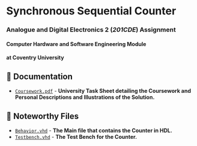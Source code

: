 # Synchronous Sequential Counter

### Analogue and Digital Electronics 2 (*201CDE*) Assignment

#### Computer Hardware and Software Engineering Module

#### at Coventry University



## 📄 Documentation

- [`Coursework.pdf`](/Coursework.pdf) - **University Task Sheet detailing the Coursework and Personal Descriptions and Illustrations of the Solution.**



## 📌 Noteworthy Files

- [`Behavior.vhd`](/VHDL_Code/Behavior.vhd) - **The Main file that contains the Counter in HDL.**
- [`Testbench.vhd`](/VHDL_Code/Testbench.vhd) - **The Test Bench for the Counter.**

